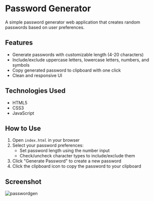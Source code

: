 # Password Generator

A simple password generator web application that creates random passwords based on user preferences.

## Features

- Generate passwords with customizable length (4-20 characters)
- Include/exclude uppercase letters, lowercase letters, numbers, and symbols
- Copy generated password to clipboard with one click
- Clean and responsive UI

## Technologies Used

- HTML5
- CSS3
- JavaScript

## How to Use

1. Open `index.html` in your browser
2. Select your password preferences:
   - Set password length using the number input
   - Check/uncheck character types to include/exclude them
3. Click "Generate Password" to create a new password
4. Click the clipboard icon to copy the password to your clipboard

## Screenshot

![passwordgen](https://github.com/user-attachments/assets/3ed45199-930a-40f5-b60a-4311c43c9b22)
